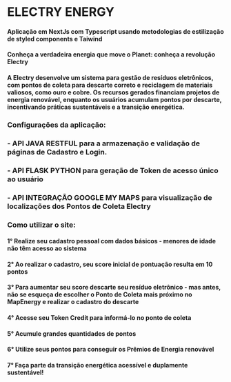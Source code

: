 # ELECTRY ENERGY

#### Aplicação em NextJs com Typescript usando metodologias de estilização de styled components e Taiwind

#### Conheça a verdadeira energia que move o Planet: conheça a revolução Electry

#### A Electry desenvolve um sistema para gestão de resíduos eletrônicos, com pontos de coleta para descarte correto e reciclagem de materiais valiosos, como ouro e cobre. Os recursos gerados financiam projetos de energia renovável, enquanto os usuários acumulam pontos por descarte, incentivando práticas sustentáveis e a transição energética.

### Configurações da aplicação:
### - API JAVA RESTFUL para a armazenação e validação de páginas de Cadastro e Login.
### - API FLASK PYTHON para geração de Token de acesso único ao usuário
### - API INTEGRAÇÃO GOOGLE MY MAPS para visualização de localizações dos Pontos de Coleta Electry

### Como utilizar o site:
#### 1° Realize seu cadastro pessoal com dados básicos - menores de idade não têm acesso ao sistema
#### 2° Ao realizar o cadastro, seu score inicial de pontuação resulta em 10 pontos
#### 3° Para aumentar seu score descarte seu resíduo eletrônico - mas antes, não se esqueça de escolher o Ponto de Coleta mais próximo no MapEnergy e realizar o cadastro do descarte
#### 4° Acesse seu Token Credit para informá-lo no ponto de coleta
#### 5° Acumule grandes quantidades de pontos
#### 6° Utilize seus pontos para conseguir os Prêmios de Energia renovável
#### 7° Faça parte da transição energética acessível e duplamente sustentável!


